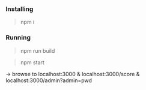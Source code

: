 ### Installing
>npm i


### Running
>npm run build

>npm start

-> browse to localhost:3000 & localhost:3000/score & localhost:3000/admin?admin=pwd
